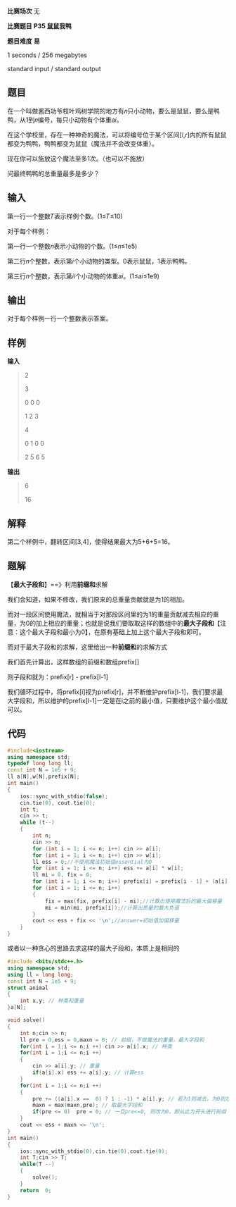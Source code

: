 **比赛场次** 无

**比赛题目** **P35 鼠鼠我鸭**

**题目难度** **易**

<!--more-->

1 seconds / 256 megabytes

standard input / standard output

## 题目

在一个叫做酱西功爷枝叶鸡树学院的地方有𝑛只小动物，要么是鼠鼠，要么是鸭鸭，从1到𝑛编号，每只小动物有个体重𝑎𝑖。

在这个学校里，存在一种神奇的魔法，可以将编号位于某个区间[𝑙,𝑟]内的所有鼠鼠都变为鸭鸭，鸭鸭都变为鼠鼠（魔法并不会改变体重）。

现在你可以施放这个魔法至多1次。（也可以不施放）

问最终鸭鸭的总重量最多是多少？

## 输入

第一行一个整数𝑇表示样例个数。(1≤𝑇≤10)

对于每个样例：

第一行一个整数𝑛表示小动物的个数。(1≤𝑛≤1e5)

第二行𝑛个整数，表示第𝑖个小动物的类型。0表示鼠鼠，1表示鸭鸭。

第三行𝑛个整数，表示第𝑖*i*个小动物的体重𝑎𝑖。(1≤𝑎𝑖≤1e9)

## 输出

对于每个样例一行一个整数表示答案。

## 样例

**输入**

> 2 
>
> 3 
>
> 0 0 0 
>
> 1 2 3 
>
> 4 
>
> 0 1 0 0 
>
> 2 5 6 5

**输出**

> 6 
>
> 16

## 解释

第二个样例中，翻转区间[3,4]，使得结果最大为5+6+5=16。

## 题解

【**最大子段和**】==》利用**前缀和**求解

我们会知道，如果不修改，我们原来的总重量贡献就是为1的相加。

而对一段区间使用魔法，就相当于对那段区间里的为1的重量贡献减去相应的重量，为0的加上相应的重量；也就是说我们要取取这样的数组中的**最大子段和**【注意：这个最大子段和最小为0】，在原有基础上加上这个最大子段和即可。

而对于最大子段和的求解，这里给出一种**前缀和**的求解方式

我们首先计算出，这样数组的前缀和数组prefix[]

则子段和就为：prefix[r] - prefix[l-1]

我们循环过程中，将prefix[i]视为prefix[r]，并不断维护prefix[l-1]，我们要求最大字段和，所以维护的prefix[l-1]一定是在i之前的最小值，只要维护这个最小值就可以。

## 代码

```c++
#include<iostream>
using namespace std;
typedef long long ll;
const int N = 1e5 + 9;
ll a[N],w[N],prefix[N];
int main()
{
	ios::sync_with_stdio(false);
	cin.tie(0), cout.tie(0);
	int t;
	cin >> t;
	while (t--)
	{
		int n;
		cin >> n;
		for (int i = 1; i <= n; i++) cin >> a[i];
		for (int i = 1; i <= n; i++) cin >> w[i];
		ll ess = 0;//不使用魔法初始值essential为0
		for (int i = 1; i <= n; i++) ess += a[i] * w[i];
		ll mi = 0, fix = 0;
		for (int i = 1; i <= n; i++) prefix[i] = prefix[i - 1] + (a[i] ? -1 : 1) * w[i];//如果a[i]是0则prefix减去鼠的质量，否则加之
		for (int i = 1; i <= n; i++)
		{
			fix = max(fix, prefix[i] - mi);//计算出使用魔法后的最大偏移量
			mi = min(mi, prefix[i]);//计算出质量的最大负值
		}
		cout << ess + fix << '\n';//answer=初始值加偏移量
	}
}
```

或者以一种贪心的思路去求这样的最大子段和，本质上是相同的

```c++
#include <bits/stdc++.h>
using namespace std;
using ll = long long;
const int N = 1e5 + 9;
struct animal
{
    int x,y; // 种类和重量
}a[N];

void solve()
{
    int n;cin >> n;
    ll pre = 0,ess = 0,maxn = 0; // 前缀，不做魔法的重量，最大字段和
    for(int i = 1;i <= n;i ++) cin >> a[i].x; // 种类
    for(int i = 1;i <= n;i ++)
    {
        cin >> a[i].y; // 重量
        if(a[i].x) ess += a[i].y; // 计算ess
    } 
    for(int i = 1;i <= n;i ++) 
    {
        pre += ((a[i].x ==  0) ? 1 : -1) * a[i].y; // 若为1则减去，为0则加上
        maxn = max(maxn,pre); // 取最大字段和
        if(pre <= 0)  pre = 0; // 一旦pre<=0, 则改为0，即从此为开头进行前缀
    }
    cout << ess + maxn << '\n';
}
int main()
{
    ios::sync_with_stdio(0),cin.tie(0),cout.tie(0);
    int T;cin >> T;
    while(T --)
    {
        solve();
    }
    return  0;
}
```

